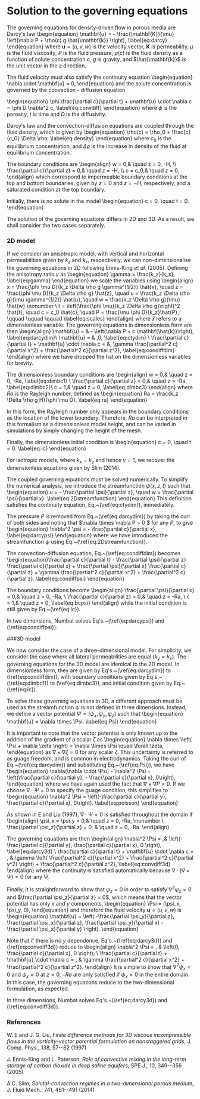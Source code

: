 # Solution to the governing equations

The governing equations for density-driven flow in porous media are Darcy's law
\begin{equation}
\mathbf{u} = - \frac{\mathbf{K}}{\mu} \left(\nabla P + \rho(c) g \hat{\mathbf{k}} \right),
\label{eq:darcy}
\end{equation}
where $\mathbf{u} = (u, v, w)$ is the velocity vector, $\mathbf{K}$ is permeability, $\mu$ is the fluid viscosity, $P$ is the fluid pressure, $\rho(c)$ is the fluid density as a function of solute concentration $c$, $g$ is gravity, and $\hat{\mathbf{k}}$ is the unit vector in the $z$ direction.

The fluid velocity must also satisfy the continuity equation
\begin{equation}
\nabla \cdot \mathbf{u} = 0,
\end{equation}
and the solute concentration is governed by the convection - diffusion equation

\begin{equation}
\phi \frac{\partial c}{\partial t} + \mathbf{u} \cdot \nabla c = \phi D \nabla^2 c,
\label{eq:convdiff}
\end{equation}
where $\phi$ is the porosity, $t$ is time and $D$ is the diffusivity.

Darcy's law and the convection-diffusion equations are coupled through the fluid density, which is given by
\begin{equation}
\rho(c) = \rho_0 + \frac{c}{c_0} \Delta \rho,
\label{eq:density}
\end{equation}
where $c_0$ is the equilibrium concentration, and $\Delta \rho$ is the increase in density of the fluid at equilibrium concentration.

The boundary conditions are
\begin{align}
w = 0,&  \quad z = 0, -H, \\\\
\frac{\partial c}{\partial z} = 0,& \quad z = -H, \\\\
c = c_0,& \quad z = 0,
\end{align}
which correspond to impermeable boundary conditions at the top and bottom boundaries, given by $z = 0$ and $z=-H$, respectively, and a saturated condition at the top boundary.

Initially, there is no solute in the model
\begin{equation}
c = 0, \quad t = 0.
\end{equation}

The solution of the governing equations differs in 2D and 3D. As a result, we shall consider the two cases separately.

### 2D model

If we consider an anisotropic model, with vertical and horizontal permeabilities given by $k_z$ and $k_x$, respectively, we can non-dimensionalise the governing equations in 2D following Ennis-King *et al.* (2005). Defining the anisotropy ratio $\gamma$ as
\begin{equation}
\gamma = \frac{k_z}{k_x},
\label{eq:gamma}
\end{equation}
we scale the variables using
\begin{align}
x = \frac{\phi \mu D}{k_z \Delta \rho g \gamma^{1/2}} \hat{x}, \quad z =  \frac{\phi \mu D}{k_z \Delta \rho g} \hat{z}, \quad u = \frac{k_z \Delta \rho g}{\mu \gamma^{1/2}} \hat{u}, \quad w = \frac{k_z \Delta \rho g}{\mu} \hat{w} \nonumber \\
t = \left(\frac{\phi \mu}{k_z \Delta \rho g}\right)^2 \hat{t}, \quad c = c_0 \hat{c}, \quad P = \frac{\mu \phi D}{k_z}\hat{P}, \qquad \qquad \qquad
\label{eq:scales}
\end{align}
where $\hat{x}$ refers to a dimensionless variable. The governing equations in dimensionless form are then
\begin{align}
\mathbf{u} = & - \left(\nabla P + c \mathbf{\hat{k}}\right), \label{eq:darcydim}\\
\mathbf{u} = & \,0, \label{eq:ctydim} \\
\frac{\partial c}{\partial t} + \mathbf{u} \cdot \nabla c = &\,  \gamma \frac{\partial^2 c}{\partial x^2} + \frac{\partial^2 c}{\partial z^2}, \label{eq:condiffdim}
\end{align}
where we have dropped the hat on the dimensionless variables for brevity.

The dimensionless boundary conditions are
\begin{align}
w = 0,&  \quad z = 0, -Ra, \label{eq:dimbc1} \\
\frac{\partial c}{\partial z} = 0,& \quad z = -Ra, \label{eq:dimbc2}\\
c = 1,& \quad z = 0, \label{eq:dimbc3}
\end{align}
where $Ra$ is the Rayleigh number, defined as
\begin{equation}
Ra = \frac{k_z \Delta \rho g H}{\phi \mu D}.
\label{eq:ra}
\end{equation}

In this form, the Rayleigh number only appears in the boundary conditions as the location of the lower boundary. Therefore, $Ra$ can be interpreted in this formalism as a dimensionless model height, and can be varied in simulations by simply changing the height of the mesh.

Finally, the dimensionless initial condition is
\begin{equation}
c = 0, \quad t = 0.
\label{eq:ic}
\end{equation}

For isotropic models, where $k_x = k_z$ and hence $\gamma = 1$, we recover the dimensionless equations given by Slim (2014).

The coupled governing equations must be solved numerically. To simplify the numerical analysis, we introduce the streamfunction $\psi(x,z,t)$ such that
\begin{equation}
u = - \frac{\partial \psi}{\partial z}, \quad w = \frac{\partial \psi}{\partial x}.
\label{eq:2Dstreamfunction}
\end{equation}
This definition satisfies the continuity equation, Eq.~(\ref{eq:ctydim}), immediately.

The pressure $P$ is removed from Eq.~(\ref{eq:darcydim}) by taking the curl of both sides and noting that $\nabla \times \nabla P = 0 $ for any $P$, to give
\begin{equation}
\nabla^2 \psi = - \frac{\partial c}{\partial x},
\label{eq:darcypsi}
\end{equation}
where we have introduced the streamfunction $\psi$ using Eq.~(\ref{eq:2Dstreamfunction}).

The convection-diffusion equation, Eq.~(\ref{eq:condiffdim}) becomes
\begin{equation}\frac{\partial c}{\partial t} - \frac{\partial \psi}{\partial z} \frac{\partial c}{\partial x} + \frac{\partial \psi}{\partial x} \frac{\partial c}{\partial z} = \gamma \frac{\partial^2 c}{\partial x^2} + \frac{\partial^2 c}{\partial z}.
\label{eq:condiffpsi}
\end{equation}

The boundary conditions become
\begin{align}
\frac{\partial \psi}{\partial x} = 0,&  \quad z = 0, -Ra, \\
\frac{\partial c}{\partial z} = 0,& \quad z = -Ra, \\
c = 1,& \quad z = 0,
\label{eq:bcpsi}
\end{align}
while the initial condition is still given by Eq.~(\ref{eq:ic}).

In two dimensions, Numbat solves Eq's.~(\ref{eq:darcypsi}) and (\ref{eq:condiffpsi}).

###3D model

We now consider the case of a three-dimensional model. For simplicity, we consider the case where all lateral permeabilities are equal ($k_y = k_x$). The governing equations for the 3D model are identical to the 2D model. In dimensionless form, they are given by Eq's.~(\ref{eq:darcydim}) to (\ref{eq:condiffdim}), with boundary conditions given by Eq's.~(\ref{eq:dimbc1}) to (\ref{eq:dimbc3}), and initial condition given by Eq.~(\ref{eq:ic}).

To solve these governing equations in 3D, a different approach must be used as the streamfunction $\psi$ is not defined in three dimensions. Instead, we define a vector potential $\Psi = (\psi_x, \psi_y, \psi_z)$ such that
\begin{equation}
\mathbf{u} = \nabla \times \Psi.
\label{eq:Psi}
\end{equation}

It is important to note that the vector potential is only known up to the addition of the gradient of a scalar $\zeta$ as
\begin{equation}
\nabla \times \left( \Psi + \nabla \zeta \right) = \nabla \times \Psi \quad \forall \zeta,
\end{equation}
as $\nabla \times \nabla \zeta = 0$ for any scalar $\zeta$. This uncertainty is referred to as guage freedom, and is common in electrodynamics. Taking the curl of Eq.~(\ref{eq:darcydim}) and substituting Eq.~(\ref{eq:Psi}), we have
\begin{equation}
\nabla(\nabla \cdot \Psi) - \nabla^2 \Psi = \left(\frac{\partial c}{\partial y}, - \frac{\partial c}{\partial x}, 0\right),
\end{equation}
where we have again used the fact that $\nabla \times \nabla P = 0$. If we choose $\nabla \cdot \Psi = 0$ to specify the guage condition, this simplifies to
\begin{equation}
\nabla^2 \Psi = \left(-\frac{\partial c}{\partial y},  \frac{\partial c}{\partial x}, 0\right).
\label{eq:poisson}
\end{equation}

As shown in E and Liu (1997), $\nabla \cdot \Psi = 0$ is satisfied throughout the domain if
\begin{align}
\psi_x = \psi_y = 0,& \quad z = 0, -Ra, \nonumber \\
\frac{\partial \psi_z}{\partial z} = 0, & \quad  z = 0, -Ra.
\end{align}

The governing equations are then
\begin{align}
\nabla^2 \Psi = \,& \left(-\frac{\partial c}{\partial y}, \frac{\partial c}{\partial x}, 0 \right), \label{eq:darcy3d} \\
\frac{\partial c}{\partial t} + \mathbf{u} \cdot \nabla c = \, & \gamma \left( \frac{\partial^2 c}{\partial x^2} + \frac{\partial^2 c}{\partial y^2} \right) + \frac{\partial^2 c}{\partial z^2}, \label{eq:convdiff3d}
\end{align}
where the continuity is satisfied automatically because $\nabla \cdot \left( \nabla \times \Psi \right) = 0$ for any $\Psi$.

Finally, it is straightforward to show that $\psi_z = 0$ in order to satisfy $\nabla^2 \psi_z = 0$ and $\frac{\partial \psi_z}{\partial z} = 0$, which means that the vector potential has only $x$ and $y$ components,
\begin{equation}
\Psi = (\psi_x, \psi_y, 0),
\end{equation}
and therefore the fluid velocity $\mathbf{u} = (u, v, w)$ is
\begin{equation}
\mathbf{u} = \left( -\frac{\partial \psi_y}{\partial z}, \frac{\partial \psi_x}{\partial z}, \frac{\partial \psi_y}{\partial x} - \frac{\partial \psi_x}{\partial y} \right).
\end{equation}

Note that if there is no $y$ dependence, Eq's.~(\ref{eq:darcy3d}) and (\ref{eq:convdiff3d}) reduce to
\begin{align}
\nabla^2 \Psi = \, & \left(0, \frac{\partial c}{\partial x}, 0 \right), \\
\frac{\partial c}{\partial t} + \mathbf{u} \cdot \nabla c = \, & \gamma \frac{\partial^2 c}{\partial x^2}  + \frac{\partial^2 c}{\partial z^2}.
\end{align}
It is simple to show that $\nabla^2 \psi_x = 0$ and $\psi_x = 0$ at $z = 0, -Ra$ are only satisfied if $\psi_x = 0$ in the entire domain. In this case, the governing equations reduce to the two-dimensional formulation, as expected.

In three dimensions, Numbat solves Eq's.~(\ref{eq:darcy3d}) and (\ref{eq:convdiff3d}).

### References

W. E and J. G. Liu, *Finite difference methods for 3D viscous incompressible flows in the vorticity-vector potential formulation on nonstaggered grids*, J. Comp. Phys., 138, 57--82 (1997)

J. Ennis-King and L. Paterson,  *Role of convective mixing in the long-term storage of carbon dioxide in deep saline aquifers*, SPE J., 10, 349--356 (2005)

A.C. Slim,  *Solutal-convection regimes in a two-dimensional porous medium*, J. Fluid Mech., 741, 461--491 (2014)
